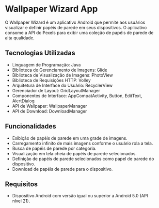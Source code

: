 # Wallpaper Wizard App

O Wallpaper Wizard é um aplicativo Android que permite aos usuários visualizar e definir papéis de parede em seus dispositivos. O aplicativo consome a API do Pexels para exibir uma coleção de papéis de parede de alta qualidade.

## Tecnologias Utilizadas

- Linguagem de Programação: Java
- Biblioteca de Gerenciamento de Imagens: Glide
- Biblioteca de Visualização de Imagens: PhotoView
- Biblioteca de Requisições HTTP: Volley
- Arquitetura de Interface do Usuário: RecyclerView
- Gerenciador de Layout: GridLayoutManager
- Componentes de Interface: AppCompatActivity, Button, EditText, AlertDialog
- API de Wallpaper: WallpaperManager
- API de Download: DownloadManager

## Funcionalidades

- Exibição de papéis de parede em uma grade de imagens.
- Carregamento infinito de mais imagens conforme o usuário rola a tela.
- Busca de papéis de parede por categoria.
- Visualização em tela cheia de papéis de parede selecionados.
- Definição de papéis de parede selecionados como papel de parede do dispositivo.
- Download de papéis de parede para o dispositivo.

## Requisitos

- Dispositivo Android com versão igual ou superior a Android 5.0 (API nível 21).


